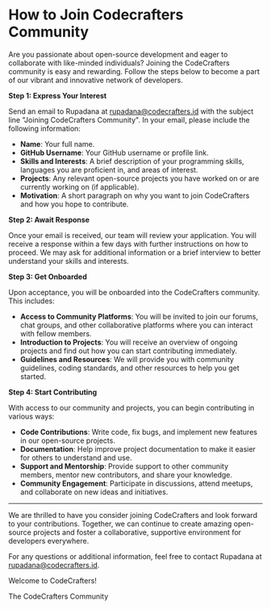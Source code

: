 # How to Join Codecrafters Community

Are you passionate about open-source development and eager to collaborate with like-minded individuals? Joining the CodeCrafters community is easy and rewarding. Follow the steps below to become a part of our vibrant and innovative network of developers.

**Step 1: Express Your Interest**

Send an email to Rupadana at rupadana@codecrafters.id with the subject line "Joining CodeCrafters Community". In your email, please include the following information:

* **Name**: Your full name.
* **GitHub Username**: Your GitHub username or profile link.
* **Skills and Interests**: A brief description of your programming skills, languages you are proficient in, and areas of interest.
* **Projects**: Any relevant open-source projects you have worked on or are currently working on (if applicable).
* **Motivation**: A short paragraph on why you want to join CodeCrafters and how you hope to contribute.

**Step 2: Await Response**

Once your email is received, our team will review your application. You will receive a response within a few days with further instructions on how to proceed. We may ask for additional information or a brief interview to better understand your skills and interests.

**Step 3: Get Onboarded**

Upon acceptance, you will be onboarded into the CodeCrafters community. This includes:

* **Access to Community Platforms**: You will be invited to join our forums, chat groups, and other collaborative platforms where you can interact with fellow members.
* **Introduction to Projects**: You will receive an overview of ongoing projects and find out how you can start contributing immediately.
* **Guidelines and Resources**: We will provide you with community guidelines, coding standards, and other resources to help you get started.

**Step 4: Start Contributing**

With access to our community and projects, you can begin contributing in various ways:

* **Code Contributions**: Write code, fix bugs, and implement new features in our open-source projects.
* **Documentation**: Help improve project documentation to make it easier for others to understand and use.
* **Support and Mentorship**: Provide support to other community members, mentor new contributors, and share your knowledge.
* **Community Engagement**: Participate in discussions, attend meetups, and collaborate on new ideas and initiatives.

***

We are thrilled to have you consider joining CodeCrafters and look forward to your contributions. Together, we can continue to create amazing open-source projects and foster a collaborative, supportive environment for developers everywhere.

For any questions or additional information, feel free to contact Rupadana at rupadana@codecrafters.id.

Welcome to CodeCrafters!

The CodeCrafters Community
